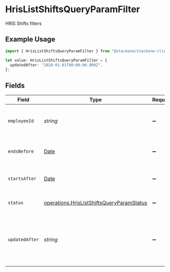 # HrisListShiftsQueryParamFilter

HRIS Shifts filters

## Example Usage

```typescript
import { HrisListShiftsQueryParamFilter } from "@stackone/stackone-client-ts/sdk/models/operations";

let value: HrisListShiftsQueryParamFilter = {
  updatedAfter: "2020-01-01T00:00:00.000Z",
};
```

## Fields

| Field                                                                                                         | Type                                                                                                          | Required                                                                                                      | Description                                                                                                   | Example                                                                                                       |
| ------------------------------------------------------------------------------------------------------------- | ------------------------------------------------------------------------------------------------------------- | ------------------------------------------------------------------------------------------------------------- | ------------------------------------------------------------------------------------------------------------- | ------------------------------------------------------------------------------------------------------------- |
| `employeeId`                                                                                                  | *string*                                                                                                      | :heavy_minus_sign:                                                                                            | Filter to select shifts by employee ID                                                                        |                                                                                                               |
| `endsBefore`                                                                                                  | [Date](https://developer.mozilla.org/en-US/docs/Web/JavaScript/Reference/Global_Objects/Date)                 | :heavy_minus_sign:                                                                                            | Filter shifts that end before this date                                                                       |                                                                                                               |
| `startsAfter`                                                                                                 | [Date](https://developer.mozilla.org/en-US/docs/Web/JavaScript/Reference/Global_Objects/Date)                 | :heavy_minus_sign:                                                                                            | Filter shifts that start after this date                                                                      |                                                                                                               |
| `status`                                                                                                      | [operations.HrisListShiftsQueryParamStatus](../../../sdk/models/operations/hrislistshiftsqueryparamstatus.md) | :heavy_minus_sign:                                                                                            | Filter to select shifts by status                                                                             |                                                                                                               |
| `updatedAfter`                                                                                                | *string*                                                                                                      | :heavy_minus_sign:                                                                                            | Use a string with a date to only select results updated after that given date                                 | 2020-01-01T00:00:00.000Z                                                                                      |